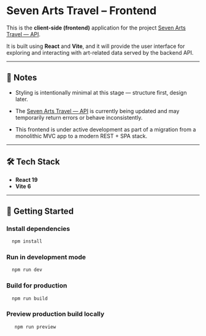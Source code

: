 # Seven Arts Travel – Frontend

This is the **client-side (frontend)** application for the
project [Seven Arts Travel — API](https://github.com/CarinaPorumb/seven-arts-travel).

It is built using **React** and **Vite**, and it will provide the user interface for exploring and interacting with
art-related data served by the backend API.

---

## 📝 Notes

- Styling is intentionally minimal at this stage — structure first, design later.

- The [Seven Arts Travel — API](https://github.com/CarinaPorumb/seven-arts-travel) is currently being updated and may
  temporarily return errors or behave inconsistently.

- This frontend is under active development as part of a migration from a monolithic MVC app to a modern REST + SPA
  stack.

---

## 🛠️ Tech Stack

- **React 19**
- **Vite 6**

---

## 🚀 Getting Started

### Install dependencies

```bash
  npm install
```

### Run in development mode

```bash
  npm run dev
```

### Build for production

```bash
  npm run build
```

### Preview production build locally

```bash
   npm run preview
```
